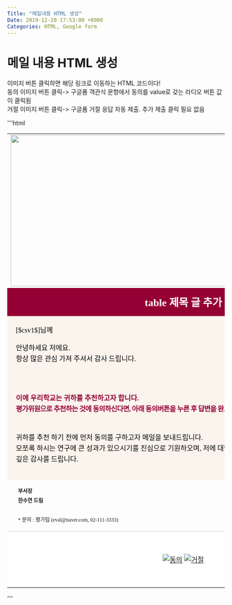 ```yaml
---
Title: "메일내용 HTML 생성"
Date: 2019-12-20 17:53:00 +0900
Categories: HTML, Google form
---
```

# 메일 내용 HTML 생성
  
이미지 버튼 클릭하면 해당 링크로 이동하는 HTML 코드이다!  
동의 이미지 버튼 클릭-> 구글폼 객관식 문항에서 동의를 value로 갖는 라디오 버튼 값이 클릭됨  
거절 이미지 버튼 클릭-> 구글폼 거절 응답 자동 제출. 추가 제출 클릭 필요 없음  
  
'''html
<html xmlns="http://www.w3.org/1999/xhtml"><head><meta http-equiv="Content-Type" content="text/html; charset=EUC-KR">

<title>Untitled Document</title>
</head>
<body>
<table width="800" border="0" align="center" cellpadding="0" cellspacing="0">
  <tbody><tr>
    <td align="center"><img src="이미지 링크 복사 url" width="800" height="350"></td>
  </tr>
  <tr>
    <td height="65" style="background:#940034; text-align:center;font-size:24px; font-family:맑은 고딕, 돋움; color:#fff;"><strong>table 제목 글 추가</strong></td>
  </tr>
  <tr>
    <td style="padding:20px; line-height:25px; font-size:16px; font-family:맑은 고딕, 돋움; color:#000000; background:#faf4ec">
<!--메일 머지 시스템 사용. [$csv1$]는 엑셀의 2열을 가져옴-->
 [$csv1$]님께
 
<!--br은 줄바꿈. br 두번하면 두 줄 바꿈-->
안녕하세요 저에요.<br>
항상 많은 관심 가져 주셔서 감사 드립니다.<br><br>
<br>

<span style="font-size:16px; font-weight:bold; color:#940034 ">이에 우리학교는 귀하를
추천하고자 합니다.<br>
<span style="letter-spacing:-0.7px">평가위원으로 추천하는 것에 동의하신다면, 아래 동의버튼을 누른 후 답변을 완료해 주시면 
감사하겠습니다.</span></span><br>
<br>

귀하를 추천 하기 전에 먼저 동의를 구하고자 메일을 보내드립니다.<br>
모쪼록 하시는 연구에 큰 성과가 있으시기를 진심으로 기원하오며, 저에 대한 관심과 사랑에 <br>
깊은 감사를 드립니다.</td>
  </tr>
  <tr>
  	<td style="padding:15px 25px; line-height:22px;font-size:12px; font-family:맑은 고딕, 돋움; border-bottom:solid 1px #cccccc "><strong>부서장<br>
  	 한수연 드림</strong><br>
  	  <br>
* 문의 : 평가팀 (eval@naver.com, 02-111-3333)</td>
   </tr><tr>
   <!--이미지 두개를 나란히 버튼으로 사용하고자함(동의, 거절)
   동의 이미지를 클릭하면 동의 라디오 버튼이 클릭된 채 구글폼 이동, 거절 이미지를 클릭하면
   거절 응답이 자동 제출-->
    <td height="130" align="center" bgcolor="#FFFFFF"><a href="https://docs.google.com/forms/d/e/1FAIpQLSegimJKxVeAqcMEvIhmEB1zo8rl1sRc3RC0szr5TpPw56YjoA/viewform?usp=pp_url&amp;entry.1510818936=[$csv0$]&amp;entry.1537202802=yes" target="_blank"><img src="https://postfiles.pstatic.net/MjAxOTEyMThfMTAy/MDAxNTc2NjU5NzIyOTY5.pyKu4hQMZrOE-eKSxzrofKHqpIR5Fkyf5p-63fSCqssg.FciFwLyH4xWgTB3rem7G4bYHk0B5qYJgooq2BvYT2cAg.GIF.e0000505/btn1_1.gif?type=w966" alt="동의" border="0"></a>
    <a href="https://docs.google.com/forms/d/e/1FAIpQLSegimJKxVeAqcMEvIhmEB1zo8rl1sRc3RC0szr5TpPw56YjoA/formResponse?usp=pp_url&amp;entry.1510818936=[$csv0$]&amp;entry.1537202802=no" target="_blank"><img src="https://postfiles.pstatic.net/MjAxOTEyMThfMjg4/MDAxNTc2NjU5NzIyOTc2.Shd4RhX-ELztqZAWoEnoLCmPxGtq9wD1TM21_TQ51OMg.W8sApas80iHBMF8M4KbK1PM3dZUifoE8vshOn9pq3Nog.GIF.e0000505/btn2_1.gif?type=w966" alt="거절" border="0"></a></td>
  </tr>
</tbody></table>

</body></html>
'''

